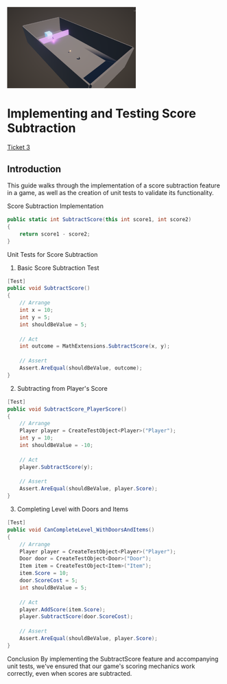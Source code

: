 <img src="SampleScene5.PNG" width="300"/>

# Implementing and Testing Score Subtraction

[Ticket 3](https://cybersurferllc.youtrack.cloud/agiles/141-13/current?tab=chart&issue=EXTERNAL-4)

## Introduction
This guide walks through the implementation of a score subtraction feature in a game, as well as the creation of unit tests to validate its functionality.

Score Subtraction Implementation
```csharp
public static int SubtractScore(this int score1, int score2)
{
    return score1 - score2;
}
```
Unit Tests for Score Subtraction
1. Basic Score Subtraction Test
```csharp
[Test]
public void SubtractScore()
{
    // Arrange
    int x = 10;
    int y = 5;
    int shouldBeValue = 5;

    // Act
    int outcome = MathExtensions.SubtractScore(x, y);

    // Assert
    Assert.AreEqual(shouldBeValue, outcome);
}
```
2. Subtracting from Player's Score
```csharp
[Test]
public void SubtractScore_PlayerScore()
{
    // Arrange
    Player player = CreateTestObject<Player>("Player");
    int y = 10;
    int shouldBeValue = -10;

    // Act
    player.SubtractScore(y);

    // Assert
    Assert.AreEqual(shouldBeValue, player.Score);
}
```
3. Completing Level with Doors and Items
```csharp
[Test]
public void CanCompleteLevel_WithDoorsAndItems()
{
    // Arrange
    Player player = CreateTestObject<Player>("Player");
    Door door = CreateTestObject<Door>("Door");
    Item item = CreateTestObject<Item>("Item");
    item.Score = 10;
    door.ScoreCost = 5;
    int shouldBeValue = 5;

    // Act
    player.AddScore(item.Score);
    player.SubtractScore(door.ScoreCost);

    // Assert
    Assert.AreEqual(shouldBeValue, player.Score);
}
```
Conclusion
By implementing the SubtractScore feature and accompanying unit tests, we've ensured that our game's scoring mechanics work correctly, even when scores are subtracted.

